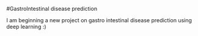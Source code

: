 #GastroIntestinal disease prediction

I am beginning a new project on gastro intestinal disease prediction using deep learning :) 
